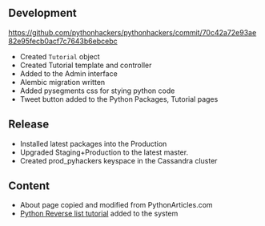Development
------------------

https://github.com/pythonhackers/pythonhackers/commit/70c42a72e93ae82e95fecb0acf7c7643b6ebcebc

- Created ```Tutorial``` object
- Created Tutorial template and controller
- Added to the Admin interface
- Alembic migration written 
- Added pysegments css for stying python code
- Tweet button added to the Python Packages, Tutorial pages


Release
--------------
- Installed latest packages into the Production
- Upgraded Staging+Production to the latest master. 
- Created prod_pyhackers keyspace in the Cassandra cluster

Content
--------------

- About page copied and modified from PythonArticles.com
- [Python Reverse list tutorial](http://pythonhackers.com/tutorial/bcambel/python-reverse-list) added to the system 
